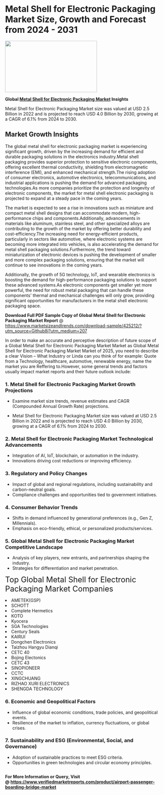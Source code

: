 <H1>Metal Shell for Electronic Packaging Market Size, Growth and Forecast from 2024 - 2031</H1><img class="aligncenter size-medium wp-image-584254" src="https://thirdeyenews.in/wp-content/uploads/2024/09/Global-Market-Research-300x168.jpeg" alt="" width="300" height="168" /><p><strong>Global&nbsp;<a href="https://www.marketsizeandtrends.com/download-sample/425212/?utm_source=Github8j?utm_medium=207">Metal Shell for Electronic Packaging Market</a> Insights</strong></p><p>Metal Shell for Electronic Packaging Market size was valued at USD 2.5 Billion in 2022 and is projected to reach USD 4.0 Billion by 2030, growing at a CAGR of 6.1% from 2024 to 2030.</p><p><h2>Market Growth Insights</h2> <p>The global metal shell for electronic packaging market is experiencing significant growth, driven by the increasing demand for efficient and durable packaging solutions in the electronics industry.Metal shell packaging provides superior protection to sensitive electronic components, offering excellent thermal conductivity, shielding from electromagnetic interference (EMI), and enhanced mechanical strength.The rising adoption of consumer electronics, automotive electronics, telecommunications, and industrial applications is pushing the demand for advanced packaging technologies.As more companies prioritize the protection and longevity of electronic components, the market for metal shell electronic packaging is projected to expand at a steady pace in the coming years.</p> <p>The market is expected to see a rise in innovations such as miniature and compact metal shell designs that can accommodate modern, high-performance chips and components.Additionally, advancements in materials like aluminum, stainless steel, and other specialized alloys are contributing to the growth of the market by offering better durability and cost-efficiency.The increasing need for energy-efficient products, particularly in sectors like automotive, where electronic systems are becoming more integrated into vehicles, is also accelerating the demand for metal shell packaging solutions.Furthermore, the trend toward miniaturization of electronic devices is pushing the development of smaller and more complex packaging solutions, ensuring that the market will continue to see innovations in the coming years.<p>Additionally, the growth of 5G technology, IoT, and wearable electronics is boosting the demand for high-performance packaging solutions to support these advanced systems.As electronic components get smaller yet more powerful, the need for robust metal packaging that can handle these components' thermal and mechanical challenges will only grow, providing significant opportunities for manufacturers in the metal shell electronic packaging space.</p> <p><span class=""><strong>Download Full PDF Sample Copy of Global Metal Shell for Electronic Packaging Market Report</strong> @ <a href="https://www.marketsizeandtrends.com/download-sample/425212/?utm_source=Github8j?utm_medium=207" target="_blank">https://www.marketsizeandtrends.com/download-sample/425212/?utm_source=Github8j?utm_medium=207</a></span></p><p>In order to make an accurate and perceptive description of future scope of a Global&nbsp;Metal Shell for Electronic Packaging Market Market as Global&nbsp;Metal Shell for Electronic Packaging Market Market of 2025, you need to describe a clear Vision &ndash; What Industry or Linda can you think of for example: Quote from a Technology, healthcare, automotive, renewable energy, name the market you are Reffering to.However, some general trends and factors usually impact market reports and their future outlook include:</p><h3>1.&nbsp;<strong>Metal Shell for Electronic Packaging Market Growth Projections</strong></h3><ul><li>Examine market size trends, revenue estimates and CAGR (Compounded Annual Growth Rate) projections.</li><li><p>Metal Shell for Electronic Packaging Market size was valued at USD 2.5 Billion in 2022 and is projected to reach USD 4.0 Billion by 2030, growing at a CAGR of 6.1% from 2024 to 2030.</p></li></ul><h3>2.&nbsp;<strong>Metal Shell for Electronic Packaging Market Technological Advancements</strong></h3><ul><li>Integration of AI, IoT, blockchain, or automation in the industry.</li><li>Innovations driving cost reductions or improving efficiency.</li></ul><h3>3.&nbsp;<strong>Regulatory and Policy Changes</strong></h3><ul><li>Impact of global and regional regulations, including sustainability and carbon-neutral goals.</li><li>Compliance challenges and opportunities tied to government initiatives.</li></ul><h3>4.&nbsp;<strong>Consumer Behavior Trends</strong></h3><ul><li>Shifts in demand influenced by generational preferences (e.g., Gen Z, Millennials).</li><li>Emphasis on eco-friendly, ethical, or personalized products/services.</li></ul><h3>5.&nbsp;<strong>Global Metal Shell for Electronic Packaging Market Competitive Landscape</strong></h3><ul><li>Analysis of key players, new entrants, and partnerships shaping the industry.</li><li>Strategies for differentiation and market penetration.</li></ul><p data-pm-slice="1 1 []"><span style="color: inherit; font-family: inherit; font-size: 25px;">Top Global Metal Shell for Electronic Packaging Market Companies</span></p><div class="" data-test-id=""><p><li>AMETEK(GSP)</li><li> SCHOTT</li><li> Complete Hermetics</li><li> KOTO</li><li> Kyocera</li><li> SGA Technologies</li><li> Century Seals</li><li> KAIRUI</li><li> Dongchen Electronics</li><li> Taizhou Hangyu Dianqi</li><li> CETC 40</li><li> Bojing Electonics</li><li> CETC 43</li><li> SINOPIONEER</li><li> CCTC</li><li> XINGCHUANG</li><li> RIZHAO XURI ELECTRONICS</li><li> SHENGDA TECHNOLOGY</li></p></div><h3>6.&nbsp;<strong>Economic and Geopolitical Factors</strong></h3><ul><li>Influence of global economic conditions, trade policies, and geopolitical events.</li><li>Resilience of the market to inflation, currency fluctuations, or global crises.</li></ul><h3>7.&nbsp;<strong>Sustainability and ESG (Environmental, Social, and Governance)</strong></h3><ul><li>Adoption of sustainable practices to meet ESG criteria.</li><li>Opportunities in green technologies and circular economy principles.</li></ul><h2><strong style="font-size: 14px;">For More Information or Query, Visit @&nbsp;</strong><a style="background-color: #ffffff; font-size: 14px;" href="https://www.marketsizeandtrends.com/report/metal-shell-for-electronic-packaging-market/" target="_blank">https://www.verifiedmarketreports.com/product/airport-passenger-boarding-bridge-market</a></h2>